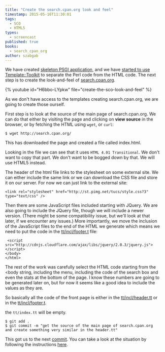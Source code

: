 ```yaml
---
title: "Create the search.cpan.org look and feel"
timestamp: 2015-05-16T11:30:01
tags:
  - SCO
  - HTML5
types:
  - screencast
published: true
books:
  - search_cpan_org
author: szabgab
---
```



We have created [skeleton PSGI application](/create-skeleton-psgi-application), and
we have [started to use Template::Toolkit](/start-using-template-toolkit-to-show-empty-pages)
to separate the Perl code from the HTML code. The next step is to create the look-and-feel of
[search.cpan.org](http://search.cpan.org/).


{% youtube id="H6bbo-LYpkw" file="create-the-sco-look-and-feel" %}

As we don't have access to the templates creating search.cpan.org, we are going to create those ourself.

First step is to look at the source of the main page of search.cpan.org. We can do that either by
visiting the page and clicking on **view source** in the browser, or by fetching the HTML using
`wget`, or `curl`:

```
$ wget http://search.cpan.org/
```

This has downloaded the page and created a file called index.html.

Looking in the file we can see that it uses `HTML 4.01 Transitional`. We don't want to copy that part.
We don't want to be bogged down by that. We will use HTML5 instead.

The header of the html file links to the stylesheet on some external site. We can either include the same link
or we can download the CSS file and store it on our server. For now we can just link to the external site:

```
<link rel="stylesheet" href="http://st.pimg.net/tucs/style.css?3" type="text/css" />
```

Then there are some JavaScript files included starting with JQuery. We are also going to include the JQuery file,
though we will include a newer version. (There might be some compatibility issue, but we'll look at that later,
if we encounter any issues.) More importantly, we move the inclusion of the JavaScript files to the end of the HTML
we generate which means we need to put the code in the
[tt/incl/footer.t](https://github.com/szabgab/MetaCPAN-SCO/blob/7a623c1f410c86642e7719d6e7bdc4d643b18e56/tt/incl/footer.tt)
file:

```
 <script src="http://cdnjs.cloudflare.com/ajax/libs/jquery/2.0.3/jquery.js"></script>
</body>
</html>
```

The rest of the work was carefully select the HTML code starting from the &lt;body string, including the menu, including the code of the search box
and even the stats at the bottom of the page. I know these numbers are going to be generated later on, but for now it seems like
a good idea to include the values as they are.

So basically all the code of the front page is either in the
[tt/incl/header.tt](https://github.com/szabgab/MetaCPAN-SCO/blob/7a623c1f410c86642e7719d6e7bdc4d643b18e56/tt/incl/header.tt)
or in the
[tt/incl/footer.t](https://github.com/szabgab/MetaCPAN-SCO/blob/7a623c1f410c86642e7719d6e7bdc4d643b18e56/tt/incl/footer.tt).

the `tt/index.tt` will be empty.

```
$ git add .
$ git commit -m "get the source of the main page of search.cpan.org and create something very similar in the header.tt"
```

This got us to the next [commit](https://github.com/szabgab/MetaCPAN-SCO/tree/7a623c1f410c86642e7719d6e7bdc4d643b18e56).
You can take a look at the situation by following the instructions [here](/looking-at-specific-commit-in-github). 


